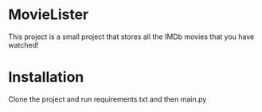 # MovieLister

This project is a small project that stores all the IMDb movies that you have watched!

# Installation 

Clone the project and run requirements.txt and then main.py